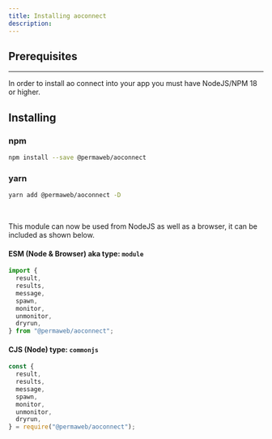 ```yaml
---
title: Installing aoconnect
description: 
---
```


## Prerequisites

---

In order to install ao connect into your app you must have NodeJS/NPM 18 or higher.
<br>

## Installing

### npm

```sh
npm install --save @permaweb/aoconnect
```

### yarn

```sh
yarn add @permaweb/aoconnect -D
```

<br>

This module can now be used from NodeJS as well as a browser, it can be included as shown below.

#### ESM (Node & Browser) aka type: `module`

```js
import {
  result,
  results,
  message,
  spawn,
  monitor,
  unmonitor,
  dryrun,
} from "@permaweb/aoconnect";
```

#### CJS (Node) type: `commonjs`

```js
const {
  result,
  results,
  message,
  spawn,
  monitor,
  unmonitor,
  dryrun,
} = require("@permaweb/aoconnect");
```
